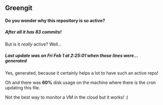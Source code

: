 ## Greengit

#### Do you wonder why this repository is so active?

##### After all it has 83 commits!

But is it *really* active? Well...

##### Last update was on Fri Feb 1 at 2:25:01 when those lines were... generated

Yes, generated, because it certainly helps a lot to have such an active repo!

Oh and there was **60%** disk usage on the machine
where there is the cron updating this file.

Not the best way to monitor a VM in the cloud but it works! :)
